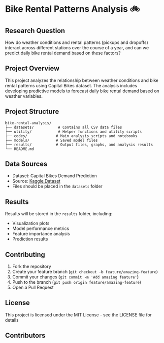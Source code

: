 # Bike Rental Patterns Analysis 🚲

## Research Question 
How do weather conditions and rental patterns (pickups and dropoffs) interact across different stations over the course of a year, and can we predict daily bike rental demand based on these factors?

## Project Overview
This project analyzes the relationship between weather conditions and bike rental patterns using Capital Bikes dataset. The analysis includes developing predictive models to forecast daily bike rental demand based on weather variables.

## Project Structure
```
bike-rental-analysis/
├── datasets/           # Contains all CSV data files
├── utility/            # Helper functions and utility scripts
├── codes/             # Main analysis scripts and notebooks
├── models/            # Saved model files
├── results/           # Output files, graphs, and analysis results
└── README.md
```

## Data Sources
- Dataset: Capital Bikes Demand Prediction
- Source: [Kaggle Dataset](https://www.kaggle.com/code/arshmankhalid/capital-bikes-demand-predict-optimize)
- Files should be placed in the `datasets` folder

## Results
Results will be stored in the `results` folder, including:
- Visualization plots
- Model performance metrics
- Feature importance analysis
- Prediction results

## Contributing
1. Fork the repository
2. Create your feature branch (`git checkout -b feature/amazing-feature`)
3. Commit your changes (`git commit -m 'Add amazing feature'`)
4. Push to the branch (`git push origin feature/amazing-feature`)
5. Open a Pull Request

## License
This project is licensed under the MIT License - see the LICENSE file for details

## Contributors

<!-- ALL-CONTRIBUTORS-LIST:START - Do not remove or modify this section -->
<!-- prettier-ignore-start -->
<!-- markdownlint-disable -->

<!-- markdownlint-restore -->
<!-- prettier-ignore-end -->

<!-- ALL-CONTRIBUTORS-LIST:END -->
